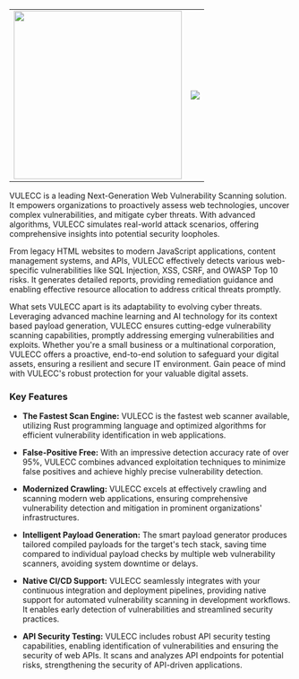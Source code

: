 <table align="center">
  <tr>
    <td><img src="https://i.imgur.com/jzGqt6G.png" width="300" /></td>
    <td><img src="https://img.shields.io/badge/Rust-v1.72.1-blue"></td>
  </tr>
</table>

VULECC is a leading Next-Generation Web Vulnerability Scanning solution. It empowers organizations to proactively assess web technologies, uncover complex vulnerabilities, and mitigate cyber threats. With advanced algorithms, VULECC simulates real-world attack scenarios, offering comprehensive insights into potential security loopholes.

From legacy HTML websites to modern JavaScript applications, content management systems, and APIs, VULECC effectively detects various web-specific vulnerabilities like SQL Injection, XSS, CSRF, and OWASP Top 10 risks. It generates detailed reports, providing remediation guidance and enabling effective resource allocation to address critical threats promptly.

What sets VULECC apart is its adaptability to evolving cyber threats. Leveraging advanced machine learning and AI technology for its context based payload generation, VULECC ensures cutting-edge vulnerability scanning capabilities, promptly addressing emerging vulnerabilities and exploits. Whether you're a small business or a multinational corporation, VULECC offers a proactive, end-to-end solution to safeguard your digital assets, ensuring a resilient and secure IT environment. Gain peace of mind with VULECC's robust protection for your valuable digital assets.

### Key Features

- **The Fastest Scan Engine:** VULECC is the fastest web scanner available, utilizing Rust programming language and optimized algorithms for efficient vulnerability identification in web applications.

- **False-Positive Free:** With an impressive detection accuracy rate of over 95%, VULECC combines advanced exploitation techniques to minimize false positives and achieve highly precise vulnerability detection.

- **Modernized Crawling:** VULECC excels at effectively crawling and scanning modern web applications, ensuring comprehensive vulnerability detection and mitigation in prominent organizations' infrastructures.

- **Intelligent Payload Generation:** The smart payload generator produces tailored compiled payloads for the target's tech stack, saving time compared to individual payload checks by multiple web vulnerability scanners, avoiding system downtime or delays.

- **Native CI/CD Support:** VULECC seamlessly integrates with your continuous integration and deployment pipelines, providing native support for automated vulnerability scanning in development workflows. It enables early detection of vulnerabilities and streamlined security practices.

- **API Security Testing:** VULECC includes robust API security testing capabilities, enabling identification of vulnerabilities and ensuring the security of web APIs. It scans and analyzes API endpoints for potential risks, strengthening the security of API-driven applications.

